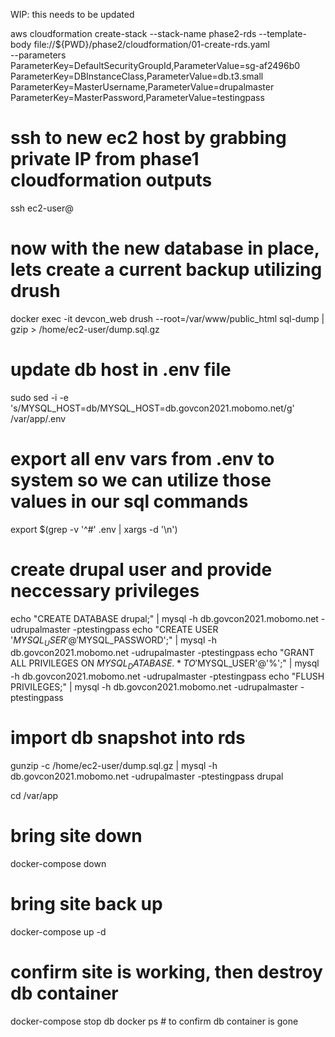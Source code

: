 WIP: this needs to be updated

aws cloudformation create-stack --stack-name phase2-rds --template-body file://${PWD}/phase2/cloudformation/01-create-rds.yaml \
--parameters \
ParameterKey=DefaultSecurityGroupId,ParameterValue=sg-af2496b0 \
ParameterKey=DBInstanceClass,ParameterValue=db.t3.small \
ParameterKey=MasterUsername,ParameterValue=drupalmaster \
ParameterKey=MasterPassword,ParameterValue=testingpass



# ssh to new ec2 host by grabbing private IP from phase1 cloudformation outputs
ssh ec2-user@


# now with the new database in place, lets create a current backup utilizing drush
docker exec -it devcon_web drush --root=/var/www/public_html sql-dump | gzip > /home/ec2-user/dump.sql.gz

# update db host in .env file
sudo sed -i -e 's/MYSQL_HOST=db/MYSQL_HOST=db.govcon2021.mobomo.net/g' /var/app/.env

# export all env vars from .env to system so we can utilize those values in our sql commands
export $(grep -v '^#' .env | xargs -d '\n')

# create drupal user and provide neccessary privileges
echo "CREATE DATABASE drupal;" | mysql -h db.govcon2021.mobomo.net -udrupalmaster -ptestingpass 
echo "CREATE USER '$MYSQL_USER'@'%' IDENTIFIED BY '$MYSQL_PASSWORD';" | mysql -h db.govcon2021.mobomo.net -udrupalmaster -ptestingpass
echo "GRANT ALL PRIVILEGES ON $MYSQL_DATABASE.* TO '$MYSQL_USER'@'%';" | mysql -h db.govcon2021.mobomo.net -udrupalmaster -ptestingpass 
echo "FLUSH PRIVILEGES;" | mysql -h db.govcon2021.mobomo.net -udrupalmaster -ptestingpass 


# import db snapshot into rds
gunzip -c /home/ec2-user/dump.sql.gz | mysql -h db.govcon2021.mobomo.net -udrupalmaster -ptestingpass drupal

cd /var/app

# bring site down
docker-compose down








# bring site back up
docker-compose up -d

# confirm site is working, then destroy db container
docker-compose stop db
docker ps # to confirm db container is gone




